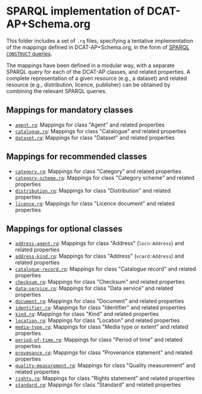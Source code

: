 <h1>SPARQL implementation of DCAT-AP+Schema.org</h1>
<p>This folder includes a set of <code>.rq</code> files, specifying a tentative implementation of the mappings defined in DCAT-AP+Schema.org, in the form of <a target="_blank" href="https://www.w3.org/TR/sparql11-query/#construct">SPARQL <code>CONSTRUCT</code> queries</a>.</p>
<p>The mappings have been defined in a modular way, with a separate SPARQL query for each of the DCAT-AP classes, and related properties. A complete representation of a given resource (e.g., a dataset) and related resource (e.g., distribution, licence, publisher) can be obtained by combining the relevant SPARQL queries.</p>
<!--
<p>The defined SPARQL queries can be tested on the SPARQL endpoint of the <a target="_blank" href="http://inspire-sandbox.jrc.ec.europa.eu/geodcat-ap/">INSPIRE GeoDCAT-AP Sandbox</a>, that makes available a snapshot of the metadata records, in GeoDCAT-AP format, harvested by the <a target="_blank" href="http://inspire-geoportal.ec.europa.eu/">INSPIRE Geoportal</a>.</p>
-->
<h2>Mappings for mandatory classes</h2>
<ul>
<li><a href="./agent.rq"><code>agent.rq</code></a>: Mappings for class "Agent" and related properties</li>
<li><a href="./catalogue.rq"><code>catalogue.rq</code></a>: Mappings for class "Catalogue" and related properties</li>
<li><a href="./dataset.rq"><code>dataset.rq</code></a>: Mappings for class "Dataset" and related properties</li>
</ul>
<h2>Mappings for recommended classes</h2>
<ul>
<li><a href="./category.rq"><code>category.rq</code></a>: Mappings for class "Category" and related properties</li>
<li><a href="./category-scheme.rq"><code>category-scheme.rq</code></a>: Mappings for class "Category scheme" and related properties</li>
<li><a href="./distribution.rq"><code>distribution.rq</code></a>: Mappings for class "Distribution" and related properties</li>
<li><a href="./licence.rq"><code>licence.rq</code></a>: Mappings for class "Licence document" and related properties</li>
</ul>
<h2>Mappings for optional classes</h2>
<ul>
<li><a href="./address-agent.rq"><code>address-agent.rq</code></a>: Mappings for class "Address" (<code>locn:Address</code>) and related properties</li>
<li><a href="./address-kind.rq"><code>address-kind.rq</code></a>: Mappings for class "Address" (<code>vcard:Address</code>) and related properties</li>
<li><a href="./catalogue-record.rq"><code>catalogue-record.rq</code></a>: Mappings for class "Catalogue record" and related properties</li>
<li><a href="./checksum.rq"><code>checksum.rq</code></a>: Mappings for class "Checksum" and related properties</li>
<li><a href="./data-service.rq"><code>data-service.rq</code></a>: Mappings for class "Data service" and related properties</li>
<li><a href="./document.rq"><code>document.rq</code></a>: Mappings for class "Document" and related properties</li>
<li><a href="./identifier.rq"><code>identifier.rq</code></a>: Mappings for class "Identifier" and related properties</li>
<li><a href="./kind.rq"><code>kind.rq</code></a>: Mappings for class "Kind" and related properties</li>
<li><a href="./location.rq"><code>location.rq</code></a>: Mappings for class "Location" and related properties</li>
<li><a href="./media-type.rq"><code>media-type.rq</code></a>: Mappings for class "Media type or extent" and related properties</li>
<li><a href="./period-of-time.rq"><code>period-of-time.rq</code></a>: Mappings for class "Period of time" and related properties</li>
<li><a href="./provenance.rq"><code>provenance.rq</code></a>: Mappings for class "Provenance statement" and related properties</li>
<li><a href="./quality-measurement.rq"><code>quality-measurement.rq</code></a>: Mappings for class "Quality measurement" and related properties</li>
<!--
<li><a href="./reference-system.rq"><code>reference-system.rq</code></a>: Mappings for class "Reference system" and related properties</li>
-->
<li><a href="./rights.rq"><code>rights.rq</code></a>: Mappings for class "Rights statement" and related properties</li>
<!--
<li><a href="./service.rq"><code>service.rq</code></a>: Mappings for class "Service" and related properties</li>
-->
<li><a href="./standard.rq"><code>standard.rq</code></a>: Mappings for class "Standard" and related properties</li>
</ul>

